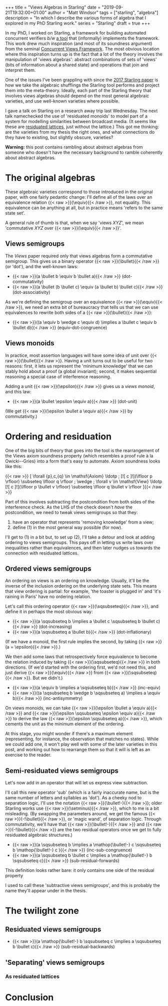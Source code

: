 +++
title = "Views Algebras in Starling"
date = "2019-09-21T19:32:00+01:00"
author = "Matt Windsor"
tags = ["starling", "algebra"]
description = "In which I describe the various forms of algebra that I explored in my PhD Starling work."
series = "Starling"
draft = true
+++

In my PhD, I worked on Starling, a framework for building automated concurrent
verifiers _b/w_ [a tool](https://github.com/MattWindsor91/starling-tool) that
(informally) implements the framework.
This work drew much inspiration (and most of its soundness argument)
from the seminal
[Concurrent Views Framework](https://www.microsoft.com/en-us/research/wp-content/uploads/2016/02/views.pdf).
The most obvious location where this inspiration turns up is the fact that a
lot of the theory involves the manipulation of 'views algebras': abstract
combinations of sets of 'views' (bits of information about a shared state)
and operations that join and interpret them.

One of the
issues I've been grappling with since the
[2017 Starling paper](https://doi.org/10.1007/978-3-319-63387-9_27) is how we
take the algebraic shufflings the Starling tool performs and project them
into the meta-theory.  Ideally, each part of the Starling theory that involves
views algebras should depend on the most general algebraic varieties, and
use well-known varieties where possible.

I gave a talk on Starling on a research away trip last Wednesday.  The next
talk namechecked the use of 'residuated monoids' to model part of a
system for modelling similarities between broadcast media.  (It seems like
these are [residuated lattices](https://en.wikipedia.org/wiki/Residuated_lattice), just without the lattice.)
This got me thinking: are the varieties from my thesis the right ones, and
what connections do they have to existing, but slightly obscure, varieties?

**Warning:** this post contains rambling about abstract algebras from someone
who doesn't have the necessary background to ramble coherently about abstract
algebras.

# The original algebras

These algebraic varieties correspond to those introduced in the original
paper, with one fairly pedantic change: I'll define all of the laws
over an equivalence relation {{< raw >}}\(\equiv\){{< /raw >}}, not equality.  This equivalence can be
anything at all, but in practice means 'refers to the same state set'.

A general rule of thumb is that, when we say 'views _XYZ_', we mean
'commutative _XYZ_ over {{< raw >}}\(\equiv\){{< /raw >}}'.

## Views semigroups

The _Views_ paper required only that views algebras form a
commutative semigroup.  This gives us a binary operator {{< raw >}}\(\bullet\){{< /raw >}} (or 'dot'), and the well-known laws:

- {{< raw >}}\(a \bullet b \equiv b \bullet a\){{< /raw >}} (dot-commutativity)
- {{< raw >}}\(a \bullet (b \bullet c) \equiv (a \bullet b) \bullet c\){{< /raw >}} (dot-associativity)

As we're defining the semigroup over an equivalence {{< raw >}}\(\equiv\){{< /raw >}}, we need an extra
bit of bureaucracy that tells us that we can use equivalences to rewrite both
sides of a {{< raw >}}\(\bullet\){{< /raw >}}:

- {{< raw >}}\((a \equiv b \wedge c \equiv d) \implies a \bullet c \equiv b \bullet d\){{< /raw >}} (equiv-dot-congruence)

## Views monoids

In practice, most assertion languages will have some idea of unit over
{{< raw >}}\(\bullet\){{< /raw >}}.
Having a unit turns out to be useful for two reasons: first, it lets us
represent the 'minimum knowledge' that we can stably hold about a proof
(a global invariant); second, it makes sequential reasoning a special case
of interference reasoning.

Adding a unit {{< raw >}}\(\epsilon\){{< /raw >}} gives us a
_views monoid_, and this law:

- {{< raw >}}\(a \bullet \epsilon \equiv a\){{< /raw >}} (dot-unit)

(We get {{< raw >}}\(\epsilon \bullet a \equiv a\){{< /raw >}} by commutativity.)

# Ordering and residuation

One of the big bits of theory that goes into the tool is the rearrangement of
the Views axiom soundness property (which resembles a proof rule à la
Owicki--Gries) into a form that's easy to automate.  Axiom soundness looks
like this:

{{< raw >}}
\[
\forall \{p\}\,c\,\{q\} \in \mathsf{Axiom} \ldotp
\;
[\![ c ]\!](\lfloor p \rfloor) \subseteq \lfloor q \rfloor
\;
\wedge
\;
\forall v \in \mathsf{View} \ldotp
[\![ c ]\!](\lfloor p \bullet v \rfloor) \subseteq \lfloor q \bullet v \rfloor
\]{{< /raw >}}

Part
of this involves subtracting the postcondition from both sides of the
interference check.  As the LHS of the check doesn't _have_ the postcondition,
we need to tweak views semigroups so that they:

1. have an operator that represents 'removing knowledge' from a view;
2. define (1) in the most general way possible (for now).

I'll get to (1) in a bit but, to set up (2), I'll take a detour and look at
adding ordering to views semigroups.  This pays off in letting us write laws
over inequalities rather than equivalences, and then later nudges us towards
the connection with residuated lattices.

## Ordered views semigroups

An ordering on views is an ordering on knowledge.  Usually, it'll be the inverse
of the inclusion ordering on the underlying state sets.  This means that view
ordering is partial: for example, 'the toaster is plugged in' and 'it's raining
in Paris' have no ordering relation.

Let's call this ordering operator
{{< raw >}}\(\sqsubseteq\){{< /raw >}}, and define it
in perhaps the most obvious way:

- {{< raw >}}\(a \sqsubseteq b \implies a \bullet c \sqsubseteq b \bullet c\){{< /raw >}} (dot-increasing)
- {{< raw >}}\(a \sqsubseteq a \bullet b\){{< /raw >}} (dot-inflationary)

(If we have a monoid, the first rule implies the second, by taking
{{< raw >}}\(a = \epsilon\){{< /raw >}}.)

We then add some laws that retrospectively force equivalence to become the
relation induced by taking
{{< raw >}}\(\sqsubseteq\){{< /raw >}}
in both directions.  (If we'd started with
the ordering first, we'd not need this, and just derive
{{< raw >}}\(\equiv\){{< /raw >}}
from {{< raw >}}\(\sqsubseteq\){{< /raw >}}.
But we didn't.)

- {{< raw >}}\(a \equiv b \implies a \sqsubseteq b\){{< /raw >}} (inc-equiv)
- {{< raw >}}\((a \sqsubseteq b \wedge b \sqsubseteq a) \implies a \equiv b\){{< /raw >}} (inc-antisymmetry)

On views monoids, we can take
{{< raw >}}\(\epsilon \bullet a \equiv a\){{< /raw >}}
and
{{< raw >}}\(\epsilon \sqsubseteq \epsilon \equiv a\){{< /raw >}}
to derive the law
{{< raw >}}\(\epsilon \sqsubseteq a\){{< /raw >}},
which cements the unit as the minimum element of the ordering.

At this stage, you might wonder if there's a maximum element
(representing, for instance, the observation that matches no states).  While we
could add one, it won't play well with some of the later varieties in this
post, and working out how to rearrange them so that it will is left as an
exercise to the reader.

## Semi-residuated views semigroups

Let's now add in an operator that will let us express view subtraction.

I'll call this new operator 'sub' (which is a fairly inaccurate name, but is
the same number of letters and syllables as 'dot').
As a cheeky nod to separation logic, I'll use the notation
{{< raw >}}\(\bullet\!-\){{< /raw >}}; older Starling
works use
{{< raw >}}\(\setminus\){{< /raw >}}, which to me is a bit misleading.
(By swapping the parameters around, we get the famous
{{< raw >}}\(-\!\bullet\){{< /raw >}}, or 'magic wand',
of separation logic.  Through commutativity, we'll have that
{{< raw >}}\(\bullet\!-\){{< /raw >}} and
{{< raw >}}\(-\!\bullet\){{< /raw >}}
are the two residual operators once we get to fully residuated algebraic
structures.)

- {{< raw >}}\(a \sqsubseteq b \implies a \mathop{\bullet\!-} c \sqsubseteq b \mathop{\bullet\!-} c \){{< /raw >}} (inc-sub-congruence)
- {{< raw >}}\(a \sqsubseteq b \bullet c \implies a \mathop{\bullet\!-} b \sqsubseteq c\){{< /raw >}} (sub-residual-forwards)

This definition looks rather bare: it only contains one side of the
residual property

I used to call these 'subtractive views semigroups', and this is probably
the name they'll appear under in the thesis.

# The twilight zone

## Residuated views semigroups


- {{< raw >}}\(a \mathop{\bullet\!-} b \sqsubseteq c \implies a \sqsubseteq b \bullet c\){{< /raw >}} (sub-residual-backwards)

## 'Separating' views semigroups

### As residuated lattices

# Conclusion
